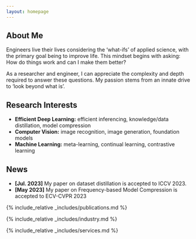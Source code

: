 ```yaml
---
layout: homepage
---
```


## About Me

Engineers live their lives considering the ‘what-ifs’ of applied science, with the primary goal being to improve life. This mindset begins with asking: How do things work and can I make them better?

As a researcher and engineer, I can appreciate the complexity and depth required to answer these questions. My passion stems from an innate drive to ‘look beyond what is’. 

## Research Interests
- **Efficient Deep Learning:** efficient inferencing, knowledge/data distillation, model compression
- **Computer Vision:** image recognition, image generation, foundation models
- **Machine Learning:** meta-learning, continual learning, contrastive learning

## News

- **[Jul. 2023]** My paper on dataset distillation is accepted to ICCV 2023.
- **[May 2023]** My paper on Frequency-based Model Compression is accepted to ECV-CVPR 2023


{% include_relative _includes/publications.md %}

{% include_relative _includes/industry.md %}

{% include_relative _includes/services.md %}
